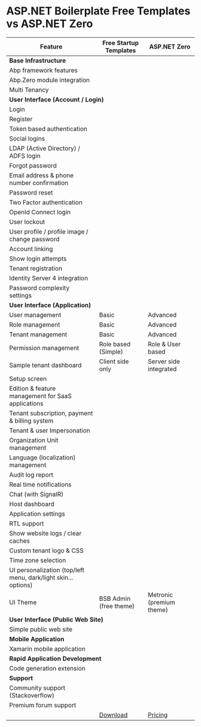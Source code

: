 <!DOCTYPE html PUBLIC "-//W3C//DTD XHTML 1.0 Transitional//EN" "http://www.w3.org/TR/xhtml1/DTD/xhtml1-transitional.dtd">
<html xmlns="http://www.w3.org/1999/xhtml">

<head>
<meta content="text/html; charset=utf-8" http-equiv="Content-Type" />
</head>

<body>

<h1>ASP.NET Boilerplate Free Templates vs ASP.NET Zero</h1>

<table class="table" id="TemplateComparisonTable">
<thead>
<tr>
	<th>Feature</th>
	<th>Free Startup Templates</th>
	<th>ASP.NET Zero</th>
</tr>
</thead>
<tbody>
<tr>
<td colspan="3"><strong>Base Infrastructure</strong></td>
</tr>

<tr>
<td>Abp framework features</td>
<td><i class="fa fa-check"></i></td><td><i class="fa fa-check"></i></td></tr>
<tr>
<td>Abp.Zero module integration</td>
<td><i class="fa fa-check"></i></td><td><i class="fa fa-check"></i></td></tr>
<tr>
<td>Multi Tenancy</td>
<td><i class="fa fa-check"></i></td><td><i class="fa fa-check"></i></td></tr>
<tr>
<td colspan="3"><strong>User Interface (Account / Login)</strong></td>
</tr>
<tr>
<td>Login</td>
<td><i class="fa fa-check"></i></td>
<td><i class="fa fa-check"></i></td></tr>
<tr>
<td>Register</td>
<td><i class="fa fa-check"></i></td>
<td><i class="fa fa-check"></i></td>
</tr>
<tr>
<td>Token based authentication</td>
<td><i class="fa fa-check"></i></td>
<td><i class="fa fa-check"></i></td>
</tr>
<tr>
<td>Social logins</td>
<td><i class="fa fa-minus"></i></td>
<td><i class="fa fa-check"></i></td>	
</tr>
<tr>
<td>LDAP (Active Directory) / ADFS login</td>
<td><i class="fa fa-minus"></i></td>
<td><i class="fa fa-check"></i></td>	</tr>
<tr>
<td>Forgot password</td>
<td><i class="fa fa-minus"></i></td>
<td><i class="fa fa-check"></i></td></tr>
<tr>
<td>Email address &amp; phone number confirmation</td>
<td><i class="fa fa-minus"></i></td>
<td><i class="fa fa-check"></i></td></tr>
<tr>
<td>Password reset</td>
<td><i class="fa fa-minus"></i></td>
<td><i class="fa fa-check"></i></td></tr>
<tr>
<td>Two Factor authentication</td>
<td><i class="fa fa-minus"></i></td>
<td><i class="fa fa-check"></i></td></tr>
<tr>
<td>OpenId Connect login</td>
<td><i class="fa fa-minus"></i></td>
<td><i class="fa fa-check"></i></td></tr>
<tr>
<td>User lockout</td>
<td><i class="fa fa-minus"></i></td>
<td><i class="fa fa-check"></i></td></tr>
<tr>
<td>User profile / profile image / change password</td>
<td><i class="fa fa-minus"></i></td>
<td><i class="fa fa-check"></i></td></tr>
<tr>
<td>Account linking</td>
<td><i class="fa fa-minus"></i></td>
<td><i class="fa fa-check"></i></td></tr>
<tr>
<td>Show login attempts</td>
<td><i class="fa fa-minus"></i></td>
<td><i class="fa fa-check"></i></td></tr>
<tr>
<td>Tenant registration</td>
<td><i class="fa fa-minus"></i></td>
<td><i class="fa fa-check"></i></td></tr>
<tr>
<td>Identity Server 4 integration</td>
<td><i class="fa fa-minus"></i></td>
<td><i class="fa fa-check"></i></td></tr>
<tr>
<td>Password complexity settings</td>
<td><i class="fa fa-minus"></i></td>
<td><i class="fa fa-check"></i></td></tr>
<tr>
<td colspan="3"><strong>User Interface (Application)</strong></td>
</tr>
	<tr>
<td>User management</td>
<td>Basic</td>
<td>Advanced</td>
	</tr>
	<tr>
<td>Role management</td>
<td>Basic</td>
<td>Advanced</td>
	</tr>
	<tr>
<td>Tenant management</td>
<td>Basic</td>
<td>Advanced</td>
	</tr>
	<tr>
<td>Permission management</td>
<td>Role based (Simple)</td>
<td>Role &amp; User based</td>
	</tr>
	<tr>
<td>Sample tenant dashboard</td>
<td>Client side only</td>
<td>Server side integrated</td>
	</tr>
	<tr>
<td>Setup screen</td>
<td><i class="fa fa-minus"></i></td>
<td><i class="fa fa-check"></i></td>
	</tr>
<tr>
<td>Edition &amp; feature management for SaaS applications</td>
<td><i class="fa fa-minus"></i></td>
<td><i class="fa fa-check"></i></td></tr>
	<tr>
<td>Tenant subscription, payment &amp; billing system</td>
<td><i class="fa fa-minus"></i></td>
<td><i class="fa fa-check"></i></td>	</tr>
<tr>
<td>Tenant &amp; user Impersonation</td>
<td><i class="fa fa-minus"></i></td>
<td><i class="fa fa-check"></i></td></tr>
<tr>
<td>Organization Unit management</td>
<td><i class="fa fa-minus"></i></td>
<td><i class="fa fa-check"></i></td></tr>
<tr>
<td>Language (localization) management</td>
<td><i class="fa fa-minus"></i></td>
<td><i class="fa fa-check"></i></td></tr>
<tr>
<td>Audit log report</td>
<td><i class="fa fa-minus"></i></td>
<td><i class="fa fa-check"></i></td></tr>
	<tr>
<td>Real time notifications</td>
<td><i class="fa fa-minus"></i></td>
<td><i class="fa fa-check"></i></td>	</tr>
	<tr>
<td>Chat (with SignalR)</td>
<td><i class="fa fa-minus"></i></td>
<td><i class="fa fa-check"></i></td>	</tr>
	<tr>
<td>Host dashboard</td>
<td><i class="fa fa-minus"></i></td>
<td><i class="fa fa-check"></i></td>	</tr>
<tr>
<td>Application settings</td>
<td><i class="fa fa-minus"></i></td>
<td><i class="fa fa-check"></i></td></tr>
<tr>
<td>RTL support</td>
<td><i class="fa fa-minus"></i></td>
<td><i class="fa fa-check"></i></td></tr>
<tr>
<td>Show website logs / clear caches</td>
<td><i class="fa fa-minus"></i></td>
<td><i class="fa fa-check"></i></td></tr>
<tr>
<td>Custom tenant logo &amp; CSS</td>
<td><i class="fa fa-minus"></i></td>
<td><i class="fa fa-check"></i></td></tr>
<tr>
<td>Time zone selection</td>
<td><i class="fa fa-minus"></i></td>
<td><i class="fa fa-check"></i></td></tr>
<tr>
<td>UI personalization (top/left menu, dark/light skin... options)</td>
<td><i class="fa fa-minus"></i></td>
<td><i class="fa fa-check"></i></td></tr>
	<tr>
<td>UI Theme</td>
<td>BSB Admin (free theme)</td>
<td>Metronic (premium theme)</td>
	</tr>
<tr>
<td colspan="3"><strong>User Interface (Public Web Site)</strong></td>
</tr>
<tr>
<td>Simple public web site</td>
<td><i class="fa fa-minus"></i></td>
<td><i class="fa fa-check"></i></td></tr>
<tr>
<tr>
<td colspan="3"><strong>Mobile Application</strong></td>
</tr>
<tr>
<td>Xamarin mobile application</td>
<td><i class="fa fa-minus"></i></td>
<td><i class="fa fa-check"></i></td></tr>
<tr>
<tr>
<td colspan="3"><strong>Rapid Application Development</strong></td>
</tr>
<tr>
<td>Code generation extension</td>
<td><i class="fa fa-minus"></i></td>
<td><i class="fa fa-check"></i></td></tr>
<tr>
<td colspan="3"><strong>Support</strong></td>
</tr>
<tr>
<td>Community support (Stackoverflow)</td>
<td><i class="fa fa-check"></i></td><td><i class="fa fa-check"></i></td></tr>
<tr>
<td>Premium forum support</td>
<td><i class="fa fa-minus"></i></td>
<td><i class="fa fa-check"></i></td></tr>
<tr>
<td>&nbsp;</td>
<td><a class="btn btn-default btn-sm" href="https://aspnetboilerplate.com/Templates" target="_blank">Download</a></td>
<td><a class="btn btn-default btn-sm" href="https://aspnetzero.com/Pricing">Pricing</a></td>
</tr>
</tbody>
</table>


</body>

</html>
